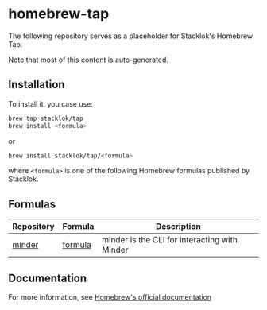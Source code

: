 # homebrew-tap

The following repository serves as a placeholder for Stacklok's Homebrew Tap.

Note that most of this content is auto-generated.

## Installation

To install it, you case use:

```bash
brew tap stacklok/tap
brew install <formula>
```

or

```bash
brew install stacklok/tap/<formula>
```

where `<formula>` is one of the following Homebrew formulas published by Stacklok.

## Formulas

| Repository | Formula | Description |
| ---------- | ------- | ----------- |
| [minder](https://github.com/stacklok/mediator)                    | [formula](Formula/minder.rb)        | minder is the CLI for interacting with Minder |

## Documentation

For more information, see [Homebrew's official documentation](https://docs.brew.sh/)
